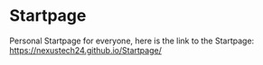 # Startpage
Personal Startpage for everyone, here is the link to the Startpage: https://nexustech24.github.io/Startpage/
